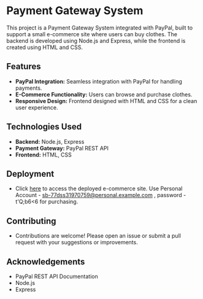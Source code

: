 # Payment Gateway System

This project is a Payment Gateway System integrated with PayPal, built to support a small e-commerce site where users can buy clothes. The backend is developed using Node.js and Express, while the frontend is created using HTML and CSS.

## Features

- **PayPal Integration:** Seamless integration with PayPal for handling payments.
- **E-Commerce Functionality:** Users can browse and purchase clothes.
- **Responsive Design:** Frontend designed with HTML and CSS for a clean user experience.

## Technologies Used

- **Backend:** Node.js, Express
- **Payment Gateway:** PayPal REST API
- **Frontend:** HTML, CSS

## Deployment

- Click [here](https://payment-gateway-system-nodejs.onrender.com) to access the deployed e-commerce site. Use Personal Account - sb-77dss31970759@personal.example.com , password - t'Q;b6<6 for purchasing.

## Contributing

- Contributions are welcome! Please open an issue or submit a pull request with your suggestions or improvements.

## Acknowledgements

- PayPal REST API Documentation
- Node.js
- Express
